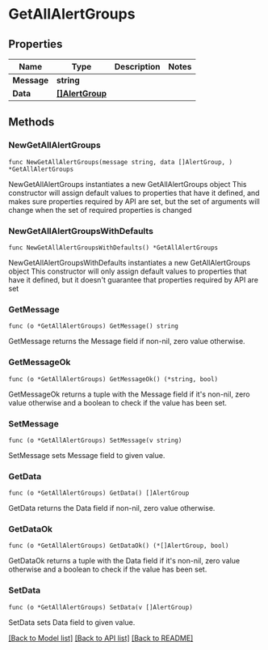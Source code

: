 # GetAllAlertGroups

## Properties

Name | Type | Description | Notes
------------ | ------------- | ------------- | -------------
**Message** | **string** |  | 
**Data** | [**[]AlertGroup**](AlertGroup.md) |  | 

## Methods

### NewGetAllAlertGroups

`func NewGetAllAlertGroups(message string, data []AlertGroup, ) *GetAllAlertGroups`

NewGetAllAlertGroups instantiates a new GetAllAlertGroups object
This constructor will assign default values to properties that have it defined,
and makes sure properties required by API are set, but the set of arguments
will change when the set of required properties is changed

### NewGetAllAlertGroupsWithDefaults

`func NewGetAllAlertGroupsWithDefaults() *GetAllAlertGroups`

NewGetAllAlertGroupsWithDefaults instantiates a new GetAllAlertGroups object
This constructor will only assign default values to properties that have it defined,
but it doesn't guarantee that properties required by API are set

### GetMessage

`func (o *GetAllAlertGroups) GetMessage() string`

GetMessage returns the Message field if non-nil, zero value otherwise.

### GetMessageOk

`func (o *GetAllAlertGroups) GetMessageOk() (*string, bool)`

GetMessageOk returns a tuple with the Message field if it's non-nil, zero value otherwise
and a boolean to check if the value has been set.

### SetMessage

`func (o *GetAllAlertGroups) SetMessage(v string)`

SetMessage sets Message field to given value.


### GetData

`func (o *GetAllAlertGroups) GetData() []AlertGroup`

GetData returns the Data field if non-nil, zero value otherwise.

### GetDataOk

`func (o *GetAllAlertGroups) GetDataOk() (*[]AlertGroup, bool)`

GetDataOk returns a tuple with the Data field if it's non-nil, zero value otherwise
and a boolean to check if the value has been set.

### SetData

`func (o *GetAllAlertGroups) SetData(v []AlertGroup)`

SetData sets Data field to given value.



[[Back to Model list]](../README.md#documentation-for-models) [[Back to API list]](../README.md#documentation-for-api-endpoints) [[Back to README]](../README.md)


